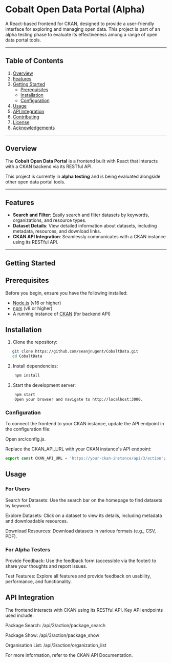 # Cobalt Open Data Portal (Alpha)

A React-based frontend for CKAN, designed to provide a user-friendly interface for exploring and managing open data. This project is part of an alpha testing phase to evaluate its effectiveness among a range of open data portal tools.

---

## Table of Contents

1. [Overview](#overview)
2. [Features](#features)
3. [Getting Started](#getting-started)
   - [Prerequisites](#prerequisites)
   - [Installation](#installation)
   - [Configuration](#configuration)
4. [Usage](#usage)
5. [API Integration](#api-integration)
6. [Contributing](#contributing)
7. [License](#license)
8. [Acknowledgements](#acknowledgements)

---

## Overview

The **Cobalt Open Data Portal** is a frontend built with React that interacts with a CKAN backend via its RESTful API. 

This project is currently in **alpha testing** and is being evaluated alongside other open data portal tools.

---

## Features

- **Search and Filter**: Easily search and filter datasets by keywords, organizations, and resource types.
- **Dataset Details**: View detailed information about datasets, including metadata, resources, and download links.
- **CKAN API Integration**: Seamlessly communicates with a CKAN instance using its RESTful API.

---

## Getting Started

## Prerequisites

Before you begin, ensure you have the following installed:

- [Node.js](https://nodejs.org/) (v16 or higher)
- [npm](https://www.npmjs.com/) (v8 or higher)
- A running instance of [CKAN](https://ckan.org/) (for backend API)

## Installation

1. Clone the repository:
```bash
   git clone https://github.com/seanjnugent/CobaltData.git
   cd CobaltData
```

2. Install dependencies:
```bash
    npm install
```

3.  Start the development server:
```bash
    npm start
    Open your browser and navigate to http://localhost:3000.
```

### Configuration
To connect the frontend to your CKAN instance, update the API endpoint in the configuration file:

Open src/config.js.

Replace the CKAN_API_URL with your CKAN instance's API endpoint:

```javascript
export const CKAN_API_URL = 'https://your-ckan-instance/api/3/action';
```

## Usage
### For Users
Search for Datasets: Use the search bar on the homepage to find datasets by keyword.

Explore Datasets: Click on a dataset to view its details, including metadata and downloadable resources.

Download Resources: Download datasets in various formats (e.g., CSV, PDF).

### For Alpha Testers
Provide Feedback: Use the feedback form (accessible via the footer) to share your thoughts and report issues.

Test Features: Explore all features and provide feedback on usability, performance, and functionality.

## API Integration
The frontend interacts with CKAN using its RESTful API. Key API endpoints used include:

Package Search: /api/3/action/package_search

Package Show: /api/3/action/package_show

Organisation List: /api/3/action/organization_list

For more information, refer to the CKAN API Documentation.
